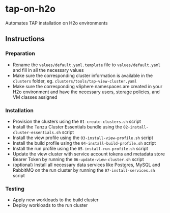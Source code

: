 # tap-on-h2o
Automates TAP installation on H2o environments

## Instructions

### Preparation

- Rename the `values/default.yaml.template` file to `values/default.yaml` and fill in all the necessary values
- Make sure the corresponding cluster information is available in the `clusters` folder, eg. `clusters/tools/tap-view-cluster.yaml`
- Make sure the corresponding vSphere namespaces are created in your H2o environment and have the necessary users, storage policies, and VM classes assigned

### Installation

- Provision the clusters using the `01-create-clusters.sh` script
- Install the Tanzu Cluster Essentials bundle using the `02-install-cluster-essentials.sh` script
- Install the view profile using the `03-install-view-profile.sh` script
- Install the build profile using the `04-install-build-profile.sh` script
- Install the run profile using the `05-install-run-profile.sh` script
- Update the view cluster with service account tokens and metadata store Bearer Token by running the `06-update-view-cluster.sh` script
- (optional) Install all necessary data services like Postgres, MySQL and RabbitMQ on the run cluster by running the `07-install-services.sh` script

### Testing

- Apply new workloads to the build cluster
- Deploy workloads to the run cluster
